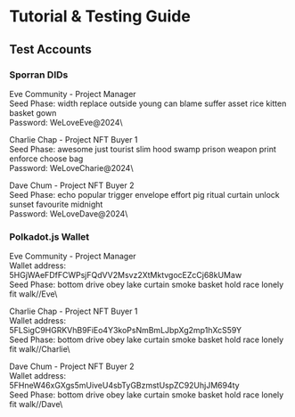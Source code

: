 # Tutorial & Testing Guide

## Test Accounts
### Sporran DIDs
Eve Community - Project Manager\
Seed Phase: width replace outside young can blame suffer asset rice kitten basket gown\
Password: WeLoveEve@2024\\

Charlie Chap - Project NFT Buyer 1\
Seed Phase: awesome just tourist slim hood swamp prison weapon print enforce choose bag\
Password: WeLoveCharie@2024\\

Dave Chum - Project NFT Buyer 2\
Seed Phase: echo popular trigger envelope effort pig ritual curtain unlock sunset favourite midnight\
Password: WeLoveDave@2024\\

### Polkadot.js Wallet
Eve Community - Project Manager\
Wallet address: 5HGjWAeFDfFCWPsjFQdVV2Msvz2XtMktvgocEZcCj68kUMaw\
Seed Phase: bottom drive obey lake curtain smoke basket hold race lonely fit walk//Eve\\

Charlie Chap - Project NFT Buyer 1\
Wallet address: 5FLSigC9HGRKVhB9FiEo4Y3koPsNmBmLJbpXg2mp1hXcS59Y\
Seed Phase: bottom drive obey lake curtain smoke basket hold race lonely fit walk//Charlie\\

Dave Chum - Project NFT Buyer 2\
Wallet address: 5FHneW46xGXgs5mUiveU4sbTyGBzmstUspZC92UhjJM694ty\
Seed Phase: bottom drive obey lake curtain smoke basket hold race lonely fit walk//Dave\\

